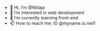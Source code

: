 - 👋 Hi, I’m @Niilaja
- 👀 I’m interested in web development
- 🌱 I’m currently learning front-end
- 📫 How to reach me: IG @myname.is.niel1

<!---
Niilaja/Niilaja is a ✨ special ✨ repository because its `README.md` (this file) appears on your GitHub profile.
You can click the Preview link to take a look at your changes.
--->

